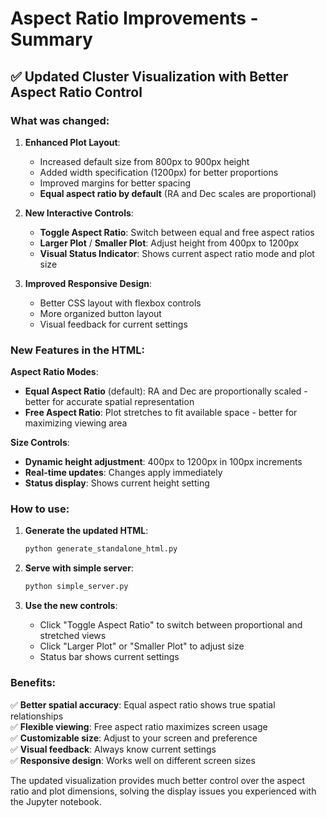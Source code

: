# Aspect Ratio Improvements - Summary

## ✅ Updated Cluster Visualization with Better Aspect Ratio Control

### What was changed:

1. **Enhanced Plot Layout**:
   - Increased default size from 800px to 900px height
   - Added width specification (1200px) for better proportions
   - Improved margins for better spacing
   - **Equal aspect ratio by default** (RA and Dec scales are proportional)

2. **New Interactive Controls**:
   - **Toggle Aspect Ratio**: Switch between equal and free aspect ratios
   - **Larger Plot** / **Smaller Plot**: Adjust height from 400px to 1200px
   - **Visual Status Indicator**: Shows current aspect ratio mode and plot size

3. **Improved Responsive Design**:
   - Better CSS layout with flexbox controls
   - More organized button layout
   - Visual feedback for current settings

### New Features in the HTML:

**Aspect Ratio Modes**:
- **Equal Aspect Ratio** (default): RA and Dec are proportionally scaled - better for accurate spatial representation
- **Free Aspect Ratio**: Plot stretches to fit available space - better for maximizing viewing area

**Size Controls**:
- **Dynamic height adjustment**: 400px to 1200px in 100px increments
- **Real-time updates**: Changes apply immediately
- **Status display**: Shows current height setting

### How to use:

1. **Generate the updated HTML**:
   ```bash
   python generate_standalone_html.py
   ```

2. **Serve with simple server**:
   ```bash
   python simple_server.py
   ```
   
3. **Use the new controls**:
   - Click "Toggle Aspect Ratio" to switch between proportional and stretched views
   - Click "Larger Plot" or "Smaller Plot" to adjust size
   - Status bar shows current settings

### Benefits:

✅ **Better spatial accuracy**: Equal aspect ratio shows true spatial relationships  
✅ **Flexible viewing**: Free aspect ratio maximizes screen usage  
✅ **Customizable size**: Adjust to your screen and preference  
✅ **Visual feedback**: Always know current settings  
✅ **Responsive design**: Works well on different screen sizes  

The updated visualization provides much better control over the aspect ratio and plot dimensions, solving the display issues you experienced with the Jupyter notebook.
